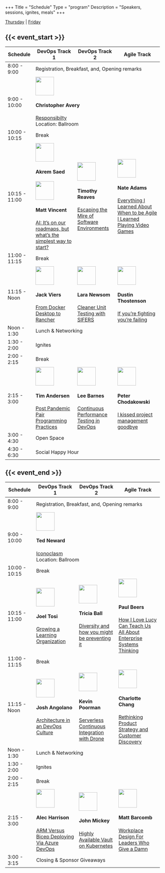 +++
Title = "Schedule"
Type = "program"
Description = "Speakers, sessions, ignites, meals"
+++

<style>
    card.h4 {
    word-wrap: normal;
    }
</style>

<a href="#thursday">Thursday</a> | <a href="#friday">Friday</a>

<div id="accordion" role="tablist">
    <div class="card" id="thursday">
        <div class="card-header">
            <h2>{{< event_start >}}</h2>
        </div>
        <div class="card-body">
            <table class="table">
                <thead>
                    <tr>
                        <th class="col-time">Schedule</th>
                        <th>DevOps Track 1</th>
                        <th>DevOps Track 2</th>
                        <th>Agile Track</th>
                    </tr>
                </thead>
                <tbody>
                    <!-- Break Row -->
                    <tr class="col-all">
                        <td class="col-time">8:00 - 9:00</td>
                        <td colspan="4">Registration, Breakfast, and, Opening remarks</td>
                    </tr>
                    <!-- Keynote Row -->
                    <tr class="col-all">
                        <td class="col-time">9:00 - 10:00</td>
                        <td colspan="4">
                            <div class="col-lg-12">
                                <!-- for each author -->
                                <a href="/events/2022-des-moines/speakers/christopher-avery/">
                                    <img class="img img-circle" src="/events/2022-des-moines/speakers/christopher-avery.png" height="60px"
                                        width="60px" alt="">
                                </a>
                                <h4>Christopher Avery</h4>
                            </div>
                            <div class="col-lg-12">
                                <a href="/events/2022-des-moines/program/christopher-avery/">Responsibilty</a>
                            </div>
                            <div class="col-lg-12 program-page-desc">Location: Ballroom</div>
                        </td>
                    </tr>
                    <!-- Break Row -->
                    <tr class="col-all">
                        <td class="col-time">10:00 - 10:15</td>
                        <td colspan="4">Break</td>
                    </tr>
                    <tr>
                        <!-- Normal Session Row -->
                        <td class="col-time">10:15 - 11:00</td>
                        <td>
                            <div class="col-lg-4">
                                <a href="/events/2022-des-moines/speakers/akrem-saed/">
                                    <img class="img img-circle" src="/events/2022-des-moines/speakers/akrem-saed.png" height="60px"
                                        width="60px" alt="">
                                </a>
                                <h4>Akrem Saed</h4>
                            </div>
                            <div class="col-lg-4">
                                <a href="/events/2022-des-moines/speakers/matt-vincent/">
                                    <img class="img img-circle" src="/events/2022-des-moines/speakers/matt-vincent.png" height="60px"
                                        width="60px" alt="">
                                </a>
                                <h4>Matt Vincent</h4>
                            </div>
                            <div class="col-lg-8">
                                <a href="/events/2022-des-moines/program/ai-roadmap/">AI: It’s on our roadmaps, but what’s the
                                    simplest way to start?</a>
                            </div>
                        </td>
                        <td>
                            <div class="col-lg-4">
                                <a href="/events/2022-des-moines/speakers/timothy-reaves/">
                                    <img class="img img-circle" src="/events/2022-des-moines/speakers/timothy-reaves.png" height="60px"
                                        width="60px" alt="">
                                </a>
                                <h4>Timothy Reaves</h4>
                            </div>
                            <div class="col-lg-8">
                                <a href="/events/2022-des-moines/program/timothy-reaves/">Escaping the Mire of Software Environments</a>
                            </div>
                        </td>
                        <td>
                            <div class="col-lg-4">
                                <a href="/events/2022-des-moines/speakers/nate-adams/">
                                    <img class="img img-circle" src="/events/2022-des-moines/speakers/nate-adams.png" height="60px"
                                        width="60px" alt="">
                                </a>
                                <h4>Nate Adams</h4>
                            </div>
                            <div class="col-lg-8">
                                <a href="/events/2022-des-moines/program/nate-adams/">Everything I Learned About When to be Agile I
                                    Learned Playing Video Games</a>
                            </div>
                        </td>
                    </tr>
                    <!-- Break Row -->
                    <tr class="col-all">
                        <td class="col-time">11:00 - 11:15</td>
                        <td colspan="4">Break</td>
                    </tr>
                    <tr>
                        <!-- Normal Session Row -->
                        <td class="col-time">11:15 - Noon</td>
                        <td>
                            <div class="col-lg-4">
                                <a href="/events/2022-des-moines/speakers/jack-viers/">
                                    <img class="img img-circle" src="/events/2022-des-moines/speakers/jack-viers.png" height="60px"
                                        width="60px" alt="">
                                </a>
                                <h4>Jack Viers</h4>
                            </div>
                            <div class="col-lg-8">
                                <a href="/events/2022-des-moines/program/jack-viers/">From Docker Desktop to Rancher</a>
                            </div>
                        </td>
                        <td>
                            <div class="col-lg-4">
                                <a href="/events/2022-des-moines/speakers/lara-newsom/">
                                    <img class="img img-circle" src="/events/2022-des-moines/speakers/lara-newsom.png" height="60px"
                                        width="60px" alt="">
                                </a>
                                <h4>Lara Newsom</h4>
                            </div>
                            <div class="col-lg-8">
                                <a href="/events/2022-des-moines/program/lara-newsom/">Cleaner Unit Testing with SIFERS</a>
                            </div>
                        </td>
                        <td>
                            <div class="col-lg-4">
                                <a href="/events/2022-des-moines/speakers/dustin-thostenson/">
                                    <img class="img img-circle" src="/events/2022-des-moines/speakers/dustin-thostenson.png" height="60px"
                                        width="60px" alt="">
                                </a>
                                <h4>Dustin Thostenson</h4>
                            </div>
                            <div class="col-lg-8">
                                <a href="/events/2022-des-moines/program/dustin-thostenson/">If you’re fighting you’re failing</a>
                            </div>
                        </td>
                    </tr>
                    <!-- Break Row -->
                    <tr class="col-all">
                        <td class="col-time">Noon - 1:30</td>
                        <td colspan="4">Lunch & Networking</td>
                    </tr>
                    <!-- Break Row -->
                    <tr class="col-all">
                        <td class="col-time">1:30 - 2:00</td>
                        <td colspan="4">Ignites</td>
                    </tr>
                    <!-- Break Row -->
                    <tr class="col-all">
                        <td class="col-time">2:00 - 2:15</td>
                        <td colspan="4">Break</td>
                    </tr>
                    <tr>
                        <!-- Normal Session Row -->
                        <td class="col-time">2:15 - 3:00</td>
                        <td>
                            <div class="col-lg-4">
                                <a href="/events/2022-des-moines/speakers/tim-andersen/">
                                    <img class="img img-circle" src="/events/2022-des-moines/speakers/tim-andersen.png" height="60px"
                                        width="60px" alt="">
                                </a>
                                <h4>Tim Andersen</h4>
                            </div>
                            <div class="col-lg-8">
                                <a href="/events/2022-des-moines/program/tim-andersen/">Post Pandemic Pair Programming Practices</a>
                            </div>
                        </td>
                        <td>
                            <div class="col-lg-4">
                                <a href="/events/2022-des-moines/speakers/lee-barnes/">
                                    <img class="img img-circle" src="/events/2022-des-moines/speakers/lee-barnes.png" height="60px"
                                        width="60px" alt="">
                                </a>
                                <h4>Lee Barnes</h4>
                            </div>
                            <div class="col-lg-8">
                                <a href="/events/2022-des-moines/program/lee-barnes/">Continuous Performance Testing in DevOps</a>
                            </div>
                        </td>
                        <td>
                            <div class="col-lg-4">
                                <a href="/events/2022-des-moines/speakers/peter-chodakowski/">
                                    <img class="img img-circle" src="/events/2022-des-moines/speakers/peter-chodakowski.png" height="60px"
                                        width="60px" alt="">
                                </a>
                                <h4>Peter Chodakowski</h4>
                            </div>
                            <div class="col-lg-8">
                                <a href="/events/2022-des-moines/program/peter-chodakowski/">I kissed project management goodbye</a>
                            </div>
                        </td>
                    </tr>
                    <!-- Break Row -->
                    <tr class="col-all">
                        <td class="col-time">3:00 - 4:30</td>
                        <td colspan="4">Open Space</td>
                    </tr>
                    <!-- Break Row -->
                    <tr class="col-all">
                        <td class="col-time">4:30 - 6:30</td>
                        <td colspan="4">Social Happy Hour</td>
                    </tr>
                </tbody>
            </table>
        </div> <!-- card-body -->
    </div> <!-- card -->
<div class="card" id="friday">
    <div class="card-header">
        <h2>{{< event_end >}}</h2>
    </div>
    <div class="card-body">
        <table class="table">
            <thead>
                <tr>
                    <th class="col-time">Schedule</th>
                    <th>DevOps Track 1</th>
                    <th>DevOps Track 2</th>
                    <th>Agile Track</th>
                </tr>
            </thead>
            <tbody>
                <!-- Break Row -->
                <tr class="col-all">
                    <td class="col-time">8:00 - 9:00</td>
                    <td colspan="4">Registration, Breakfast, and, Opening remarks</td>
                </tr>
                <!-- Keynote Row -->
                <tr class="col-all">
                    <td class="col-time">9:00 - 10:00</td>
                    <td colspan="4">
                        <div class="col-lg-12">
                            <!-- for each author -->
                            <a href="/events/2022-des-moines/speakers/ted-neward/">
                                <img class="img img-circle" src="/events/2022-des-moines/speakers/ted-neward.png" height="60px"
                                    width="60px" alt="">
                            </a>
                            <h4>Ted Neward</h4>
                        </div>
                        <div class="col-lg-12">
                            <a href="/events/2022-des-moines/program/ted-neward/">Iconoclasm</a>
                        </div>
                        <div class="col-lg-12 program-page-desc">Location: Ballroom</div>
                    </td>
                </tr>
                <!-- Break Row -->
                <tr class="col-all">
                    <td class="col-time">10:00 - 10:15</td>
                    <td colspan="4">Break</td>
                </tr>
                <tr>
                    <!-- Normal Session Row -->
                    <td class="col-time">10:15 - 11:00</td>
                    <td>
                        <div class="col-lg-4">
                            <a href="/events/2022-des-moines/speakers/joel-tosi/">
                                <img class="img img-circle" src="/events/2022-des-moines/speakers/joel-tosi.png" height="60px"
                                    width="60px" alt="">
                            </a>
                            <h4>Joel Tosi</h4>
                        </div>
                        <div class="col-lg-8">
                            <a href="/events/2022-des-moines/program/joel-tosi/">Growing a Learning Organization</a>
                        </div>
                    </td>
                    <td>
                        <div class="col-lg-4">
                            <a href="/events/2022-des-moines/speakers/tricia-ball/">
                                <img class="img img-circle" src="/events/2022-des-moines/speakers/tricia-ball.png" height="60px"
                                    width="60px" alt="">
                            </a>
                            <h4>Tricia Ball</h4>
                        </div>
                        <div class="col-lg-8">
                            <a href="/events/2022-des-moines/program/tricia-ball/">Diversity and how you might be preventing it</a>
                        </div>
                    </td>
                    <td>
                        <div class="col-lg-4">
                            <a href="/events/2022-des-moines/speakers/paul-beers/">
                                <img class="img img-circle" src="/events/2022-des-moines/speakers/paul-beers.png" height="60px"
                                    width="60px" alt="">
                            </a>
                            <h4>Paul Beers</h4>
                        </div>
                        <div class="col-lg-8">
                            <a href="/events/2022-des-moines/program/paul-beers/">How I Love Lucy Can Teach Us All About Enterprise Systems Thinking</a>
                        </div>
                    </td>
                </tr>
                <!-- Break Row -->
                <tr class="col-all">
                    <td class="col-time">11:00 - 11:15</td>
                    <td colspan="4">Break</td>
                </tr>
                <tr>
                    <!-- Normal Session Row -->
                    <td class="col-time">11:15 - Noon</td>
                    <td>
                        <div class="col-lg-4">
                            <a href="/events/2022-des-moines/speakers/josh-angolano/">
                                <img class="img img-circle" src="/events/2022-des-moines/speakers/josh-angolano.png" height="60px"
                                    width="60px" alt="">
                            </a>
                            <h4>Josh Angolano</h4>
                        </div>
                        <div class="col-lg-8">
                            <a href="/events/2022-des-moines/program/josh-angolano/">Architecture in an DevOps Culture</a>
                        </div>
                    </td>
                    <td>
                        <div class="col-lg-4">
                            <a href="/events/2022-des-moines/speakers/kevin-poorman/">
                                <img class="img img-circle" src="/events/2022-des-moines/speakers/kevin-poorman.png" height="60px"
                                    width="60px" alt="">
                            </a>
                            <h4>Kevin Poorman</h4>
                        </div>
                        <div class="col-lg-8">
                            <a href="/events/2022-des-moines/program/kevin-poorman/">Serverless Continuous Integration with Drone</a>
                        </div>
                    </td>
                    <td>
                        <div class="col-lg-4">
                            <a href="/events/2022-des-moines/speakers/charlotte-chang/">
                                <img class="img img-circle" src="/events/2022-des-moines/speakers/charlotte-chang.png" height="60px"
                                    width="60px" alt="">
                            </a>
                            <h4>Charlotte Chang</h4>
                        </div>
                        <div class="col-lg-8">
                            <a href="/events/2022-des-moines/program/charlotte-chang/">Rethinking Product Strategy and Customer Discovery</a>
                        </div>
                    </td>
                </tr>
                <!-- Break Row -->
                <tr class="col-all">
                    <td class="col-time">Noon - 1:30</td>
                    <td colspan="4">Lunch & Networking</td>
                </tr>
                <!-- Break Row -->
                <tr class="col-all">
                    <td class="col-time">1:30 - 2:00</td>
                    <td colspan="4">Ignites</td>
                </tr>
                <!-- Break Row -->
                <tr class="col-all">
                    <td class="col-time">2:00 - 2:15</td>
                    <td colspan="4">Break</td>
                </tr>
                <tr>
                    <!-- Normal Session Row -->
                    <td class="col-time">2:15 - 3:00</td>
                    <td>
                        <div class="col-lg-4">
                            <a href="/events/2022-des-moines/speakers/alec-harrison/">
                                <img class="img img-circle" src="/events/2022-des-moines/speakers/alec-harrison.png" height="60px"
                                    width="60px" alt="">
                            </a>
                            <h4>Alec Harrison</h4>
                        </div>
                        <div class="col-lg-8">
                            <a href="/events/2022-des-moines/program/alec-harrison/">ARM Versus Bicep Deploying Via Azure DevOps</a>
                        </div>
                    </td>
                    <td>
                        <div class="col-lg-4">
                            <a href="/events/2022-des-moines/speakers/john-mickey/">
                                <img class="img img-circle" src="/events/2022-des-moines/speakers/john-mickey.png" height="60px"
                                    width="60px" alt="">
                            </a>
                            <h4>John Mickey</h4>
                        </div>
                        <div class="col-lg-8">
                            <a href="/events/2022-des-moines/program/john-mickey/">Highly Available Vault on Kubernetes</a>
                        </div>
                    </td>
                    <td>
                        <div class="col-lg-4">
                            <a href="/events/2022-des-moines/speakers/matt-barcomb/">
                                <img class="img img-circle" src="/events/2022-des-moines/speakers/matt-barcomb.png" height="60px"
                                    width="60px" alt="">
                            </a>
                            <h4>Matt Barcomb</h4>
                        </div>
                        <div class="col-lg-8">
                            <a href="/events/2022-des-moines/program/matt-barcomb/">Workplace Design For Leaders Who Give a Damn</a>
                        </div>
                    </td>
                </tr>
                <!-- Break Row -->
                <tr class="col-all">
                    <td class="col-time">3:00 - 3:15</td>
                    <td colspan="4">Closing & Sponsor Giveaways</td>
                </tr>
            </tbody>
        </table>
    </div> <!-- card-body -->
    </div> <!-- card -->
</div> <!-- accordion -->